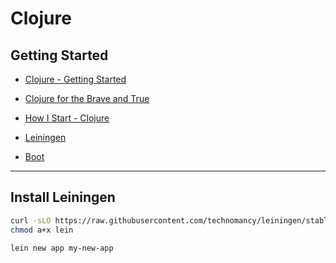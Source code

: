# Clojure

## Getting Started

* [Clojure - Getting Started](https://clojure.org/guides/getting_started)

* [Clojure for the Brave and True](https://www.braveclojure.com/getting-started/)

* [How I Start - Clojure](https://howistart.org/posts/clojure/1/)

* [Leiningen](https://leiningen.org/)

* [Boot](https://boot-clj.com/)

---

## Install Leiningen

```bash
curl -sLO https://raw.githubusercontent.com/technomancy/leiningen/stable/bin/lein
chmod a+x lein
```

```bash
lein new app my-new-app
```